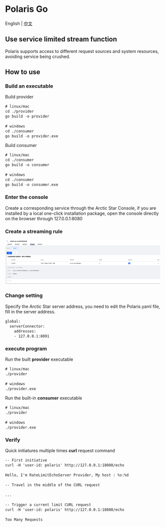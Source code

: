 # Polaris Go

English | [中文](./README-zh.md)

## Use service limited stream function

Polaris supports access to different request sources and system resources, avoiding service being crushed.

## How to use
### Build an executable

Build provider

```
# linux/mac
cd ./provider
go build -o provider

# windows
cd ./consumer
go build -o provider.exe
```

Build consumer

```
# linux/mac
cd ./consumer
go build -o consumer

# windows
cd ./consumer
go build -o consumer.exe
```

### Enter the console

Create a corresponding service through the Arctic Star Console, if you are installed by a local one-click installation package, open the console directly on the browser through 127.0.0.1:8080

### Create a streaming rule

![create_service_ratelimit](./image/create_service_ratelimit.png)

### Change setting

Specify the Arctic Star server address, you need to edit the Polaris.yaml file, fill in the server address.

```
global:
  serverConnector:
    addresses:
    - 127.0.0.1:8091
```

### execute program

Run the built **provider** executable

```
# linux/mac
./provider

# windows
./provider.exe
```

Run the built-in **consumer** executable

```
# linux/mac
./provider

# windows
./provider.exe
```

### Verify

Quick initiatures multiple times **curl** request command

```
-- First initiative
curl -H 'user-id: polaris' http://127.0.0.1:18080/echo

Hello, I'm RateLimitEchoServer Provider, My host : %s:%d

-- Travel in the middle of the CURL request

...

-- Trigger a current limit CURL request
curl -H 'user-id: polaris' http://127.0.0.1:18080/echo

Too Many Requests
```